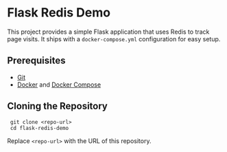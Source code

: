 # Flask Redis Demo

This project provides a simple Flask application that uses Redis to track page visits. It ships with a `docker-compose.yml` configuration for easy setup.

## Prerequisites
- [Git](https://git-scm.com/)
- [Docker](https://www.docker.com/) and [Docker Compose](https://docs.docker.com/compose/)

## Cloning the Repository
```
 git clone <repo-url>
 cd flask-redis-demo
```
Replace `<repo-url>` with the URL of this repository.

